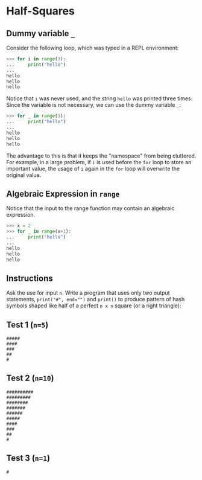 # Half-Squares

## Dummy variable `_`

Consider the following loop, which was typed in a REPL environment:

```python
>>> for i in range(3):
...     print("hello")
...
hello
hello
hello
```

Notice that `i` was never used, and the string `hello` was printed three times. Since the variable is not necessary, we can use the dummy variable `_`:

```python
>>> for _ in range(3):
...     print("hello")
...
hello
hello
hello
```

The advantage to this is that it keeps the "namespace" from being cluttered. For example, in a large problem, if `i` is used before the `for` loop to store an important value, the usage of `i` again in the `for` loop will overwrite the original value.

## Algebraic Expression in `range`

Notice that the input to the range function may contain an algebraic expression.

```python
>>> x = 2
>>> for _ in range(x+1):
...     print("hello")
...
hello
hello
hello
```

## Instructions

Ask the use for input `n`. 
Write a program that uses only two output statements, `print("#", end="")` and `print()` to produce pattern of hash symbols shaped like half of a perfect `n x n` square (or a right triangle):

## Test 1 (`n=5`)

```text
#####
####
###
##
#
```

## Test 2 (`n=10`)

```text
##########
#########
########
#######
######
#####
####
###
##
#
```

## Test 3 (`n=1`)

```text
#
```

